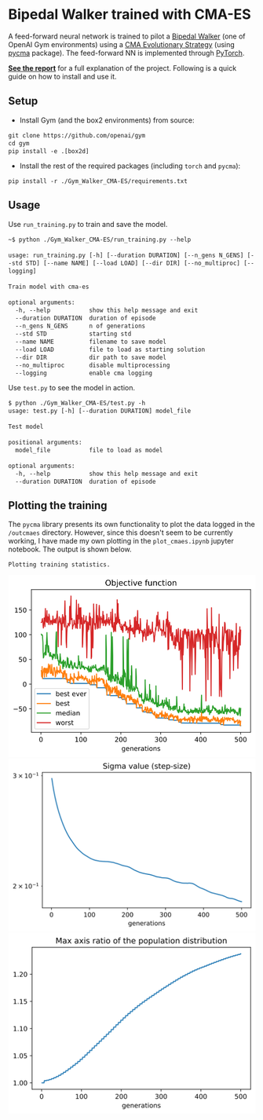 # Bipedal Walker trained with CMA-ES

A feed-forward neural network is trained to pilot a [Bipedal Walker](https://gym.openai.com/envs/BipedalWalker-v2/) (one of OpenAI Gym environments) using a [CMA Evolutionary Strategy](https://en.wikipedia.org/wiki/CMA-ES) (using [pycma](https://github.com/CMA-ES/pycma) package). The feed-forward NN is implemented through [PyTorch](https://github.com/pytorch/pytorch).

[**See the report**](/report/Report.md) for a full explanation of the project. Following is a quick guide on how to install and use it.

## Setup

- Install Gym (and the box2 environments) from source:
```
git clone https://github.com/openai/gym
cd gym
pip install -e .[box2d]
```

- Install the rest of the required packages (including ```torch``` and ```pycma```):

```
pip install -r ./Gym_Walker_CMA-ES/requirements.txt
```

## Usage

Use ```run_training.py``` to train and save the model.
```
~$ python ./Gym_Walker_CMA-ES/run_training.py --help

usage: run_training.py [-h] [--duration DURATION] [--n_gens N_GENS] [--std STD] [--name NAME] [--load LOAD] [--dir DIR] [--no_multiproc] [--logging]

Train model with cma-es

optional arguments:
  -h, --help           show this help message and exit
  --duration DURATION  duration of episode
  --n_gens N_GENS      n of generations
  --std STD            starting std
  --name NAME          filename to save model
  --load LOAD          file to load as starting solution
  --dir DIR            dir path to save model
  --no_multiproc       disable multiprocessing
  --logging            enable cma logging

```

Use ```test.py``` to see the model in action.
```
$ python ./Gym_Walker_CMA-ES/test.py -h
usage: test.py [-h] [--duration DURATION] model_file

Test model

positional arguments:
  model_file           file to load as model

optional arguments:
  -h, --help           show this help message and exit
  --duration DURATION  duration of episode
```

## Plotting the training

The `pycma` library presents its own functionality to plot the data logged in the `/outcmaes` directory.
However, since this doesn't seem to be currently working, I have made my own plotting in the `plot_cmaes.ipynb` jupyter notebook. The output is shown below.

```
Plotting training statistics.
```
![](./img/objective_function.svg)
![](./img/std.svg)
![](./img/axis_ratio.svg)